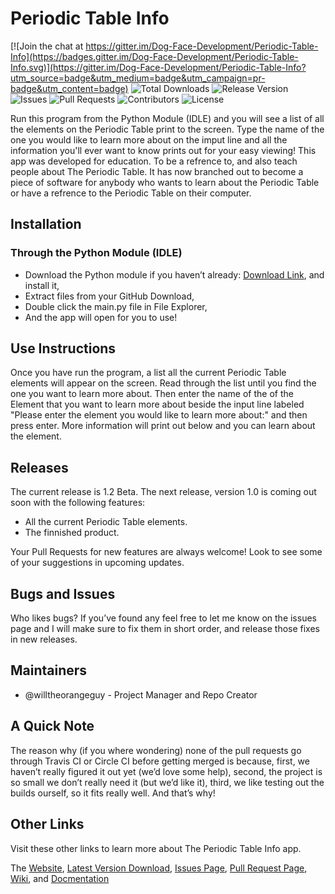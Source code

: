 # Periodic Table Info

[![Join the chat at https://gitter.im/Dog-Face-Development/Periodic-Table-Info](https://badges.gitter.im/Dog-Face-Development/Periodic-Table-Info.svg)](https://gitter.im/Dog-Face-Development/Periodic-Table-Info?utm_source=badge&utm_medium=badge&utm_campaign=pr-badge&utm_content=badge)
![Total Downloads](https://img.shields.io/github/downloads/Dog-Face-Development/Periodic-Table-Info/total.svg)
![Release Version](https://img.shields.io/github/release/Dog-Face-Development/Periodic-Table-Info.svg)
![Issues](https://img.shields.io/github/issues/Dog-Face-Development/Periodic-Table-Info.svg)
![Pull Requests](https://img.shields.io/github/issues-pr/Dog-Face-Development/Periodic-Table-Info.svg)
![Contributors](https://img.shields.io/github/contributors/Dog-Face-Development/Periodic-Table-Info.svg)
![License](https://img.shields.io/github/license/Dog-Face-Development/Periodic-Table-Info.svg)

Run this program from the Python Module (IDLE) and you will see a list of all the elements on the Periodic Table print to the screen. Type the name of the one you would like to learn more about on the imput line and all the information you'll ever want to know prints out for your easy viewing! This app was developed for education. To be a refrence to, and also teach people about The Periodic Table. It has now branched out to become a piece of software for anybody who wants to learn about the Periodic Table or have a refrence to the Periodic Table on their computer.


## Installation

### Through the Python Module (IDLE)
-	Download the Python module if you haven’t already: [Download Link](https://www.python.org/downloads), and install it,
-	Extract files from your GitHub Download,
-	Double click the main.py file in File Explorer,
-	And the app will open for you to use!


## Use Instructions
Once you have run the program, a list all the current Periodic Table elements will appear on the screen. Read through the list until you find the one you want to learn more about. Then enter the name of the of the Element that you want to learn more about beside the input line labeled "Please enter the element you would like to learn more about:" and then press enter. More information will print out below and you can learn about the element.


## Releases
The current release is 1.2 Beta. The next release, version 1.0 is coming out soon with the following features:
- All the current Periodic Table elements. 
- The finnished product.

Your Pull Requests for new features are always welcome! Look to see some of your suggestions in upcoming updates.


## Bugs and Issues
Who likes bugs? If you’ve found any feel free to let me know on the issues page and I will make sure to fix them in short order, and release those fixes in new releases.

## Maintainers
- @willtheorangeguy - Project Manager and Repo Creator


## A Quick Note
The reason why (if you where wondering) none of the pull requests go through Travis CI or Circle CI before getting merged is because, first, we haven’t really figured it out yet (we’d love some help), second, the project is so small we don’t really need it (but we’d like it), third, we like testing out the builds ourself, so it fits really well. And that’s why!


## Other Links
Visit these other links to learn more about The Periodic Table Info app.

The [Website](https://dog-face-development.github.io/Periodic-Table-Info/), [Latest Version Download](https://github.com/Dog-Face-Development/Periodic-Table-Info/archive/v0.1-beta.zip), [Issues Page](https://github.com/Dog-Face-Development/Periodic-Table-Info/issues), [Pull Request Page](https://github.com/Dog-Face-Development/Periodic-Table-Info/pulls), [Wiki](https://github.com/Dog-Face-Development/Periodic-Table-Info/wiki), and [Docmentation](https://github.com/Dog-Face-Development/Periodic-Table-Info/blob/master/README.md)
